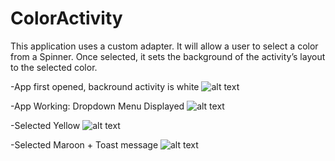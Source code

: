# ColorActivity
This application uses a custom adapter. It will allow a user to select a color from a Spinner. Once selected, it sets the background of the activity’s layout to the 
selected color.

-App first opened, backround activity is white
![alt text](https://user-images.githubusercontent.com/78163717/154148807-e62d5426-f88a-4e03-8aae-e756c01f2b2e.png)

-App Working: Dropdown Menu Displayed
![alt text](https://user-images.githubusercontent.com/78163717/154147240-d0e8ce0e-f142-4f8a-a6f7-008b9bc7e2e7.png)

-Selected Yellow
![alt text](https://user-images.githubusercontent.com/78163717/154147310-1c8b3281-7545-4b97-9152-ba23a0c4bf34.png)

-Selected Maroon + Toast message
![alt text](https://user-images.githubusercontent.com/78163717/154147379-1e4c064e-5dc4-45c3-8a7b-bbec39d539a9.png)


